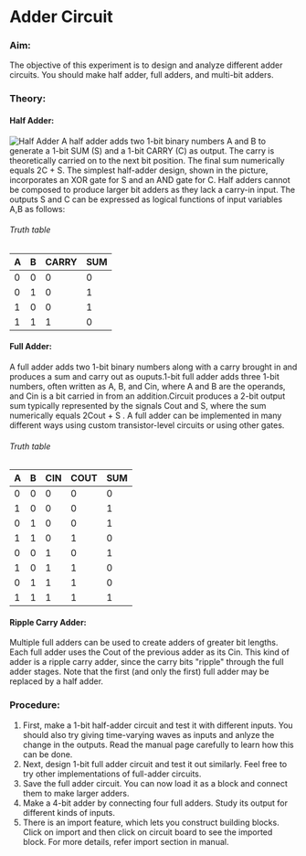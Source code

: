 # Adder Circuit
### Aim:
The objective of this experiment is to design and analyze different adder circuits. You should make half adder, full adders, and multi-bit adders.
### Theory:
#### Half Adder:
![Half Adder](Half_Adder.svg.png.Format"title")
A half adder adds two 1-bit binary numbers A and B to generate a 1-bit SUM (S) and a 1-bit CARRY (C) as output. The carry is theoretically carried on to the next bit position. The final sum numerically equals 2C + S. The simplest half-adder design, shown in the picture, incorporates an XOR gate for S and an AND gate for C. Half adders cannot be composed to produce larger bit adders as they lack a carry-in input. The outputs S and C can be expressed as logical functions of input variables A,B as follows:
###### Truth table
|A|B|CARRY|SUM|
|-|-|-----|---|
|0|0|0|0|
|0|1|0|1|
|1|0|0|1|
|1|1|1|0|
#### Full Adder:
A full adder adds two 1-bit binary numbers along with a carry brought in and produces a sum and carry out as ouputs.1-bit full adder adds three 1-bit numbers, often written as A, B, and Cin, where A and B are the operands, and Cin is a bit carried in from an addition.Circuit produces a 2-bit output sum typically represented by the signals Cout and S, where the sum numerically equals 2Cout + S . A full adder can be implemented in many different ways using custom transistor-level circuits or using other gates.
###### Truth table
|A|B|CIN|COUT|SUM|
|-|-|---|----|---|
|0|0|0|0|0|
|1|0|0|0|1|
|0|1|0|0|1|
|1|1|0|1|0|
|0|0|1|0|1|
|1|0|1|1|0|
|0|1|1|1|0|
|1|1|1|1|1|
#### Ripple Carry Adder:
Multiple full adders can be used to create adders of greater bit lengths. Each full adder uses the Cout of the previous adder as its Cin. This kind of adder is a ripple carry adder, since the carry bits "ripple" through the full adder stages. Note that the first (and only the first) full adder may be replaced by a half adder.
### Procedure:
1. First, make a 1-bit half-adder circuit and test it with different inputs. You should also try giving time-varying waves as inputs and anlyze the change in the outputs. Read the manual page carefully to learn how this can be done.
2. Next, design 1-bit full adder circuit and test it out similarly. Feel free to try other implementations of full-adder circuits.
3. Save the full adder circuit. You can now load it as a block and connect them to make larger adders.
4. Make a 4-bit adder by connecting four full adders. Study its output for different kinds of inputs.
5. There is an import feature, which lets you construct building blocks. Click on import and then click on circuit board to see the imported block. For more details, refer import section in manual.